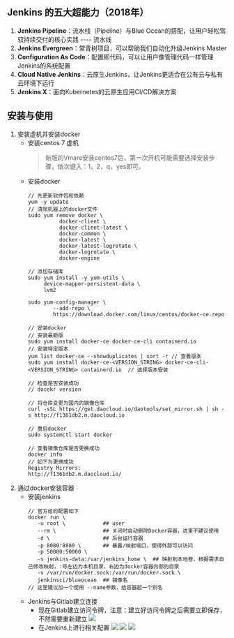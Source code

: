 ## Jenkins 的五大超能力（2018年）
1. **Jenkins Pipeline**：流水线（Pipeline）与Blue Ocean的搭配，让用户轻松驾驭持续交付的核心实践 ---- 流水线
2. **Jenkins Evergreen**：常青树项目，可以帮助我们自动化升级Jenkins Master
3. **Configuration As Code**：配置即代码，可以让用户像管理代码一样管理Jenkins的系统配置
4. **Cloud Native Jenkins**：云原生Jenkins，让Jenkins更适合在公有云与私有云环境下运行
5. **Jenkins X**：面向Kubernetes的云原生应用CI/CD解决方案

## 安装与使用
1. 安装虚机并安装docker
    + 安装centos 7 虚机
        > 新版的Vmare安装centos7后，第一次开机可能需要选择安装步骤，依次键入：1，2，q，yes即可。
    + 安装docker
        ```
        // 先更新软件包和依赖
        yum -y update
        // 清除机器上的docker文件
        sudo yum remove docker \
                  docker-client \
                  docker-client-latest \
                  docker-common \
                  docker-latest \
                  docker-latest-logrotate \
                  docker-logrotate \
                  docker-engine
        
        // 添加存储库
        sudo yum install -y yum-utils \
             device-mapper-persistent-data \
             lvm2
        
        sudo yum-config-manager \
                --add-repo \
                https://download.docker.com/linux/centos/docker-ce.repo

        // 安装docker
        // 安装最新版
        sudo yum install docker-ce docker-ce-cli containerd.io
        // 安装特定版本
        yum list docker-ce --showduplicates | sort -r // 查看版本
        sudo yum install docker-ce-<VERSION_STRING> docker-ce-cli-<VERSION_STRING> containerd.io  // 选择版本安装

        // 检查是否安装成功
        // docekr version 

        // 将仓库变更为国内的镜像仓库
        curl -sSL https://get.daocloud.io/daotools/set_mirror.sh | sh -s http://f1361db2.m.daocloud.io

        // 重启docker
        sudo systemctl start docker

        // 查看镜像仓库是否更换成功
        docker info 
        // 如下为更换成功
        Registry Mirrors:
        http://f1361db2.m.daocloud.io/
        ```
2. 通过docker安装容器
    + 安装jenkins
         ```
         // 官方给的配置如下
         docker run \
            -u root \            ## user
            --rm \               ## 关闭时自动删除Docker容器，这里不建议使用
            -d \                 ## 后台运行容器
            -p 8080:8080 \       ## 暴露/映射端口，使得外部可以访问
            -p 50000:50000 \ 
            -v jenkins-data:/var/jenkins_home \  ## 映射到本地卷，根据需求自己修改映射，:号左边为本机目录，右边为docker容器内部的目录
            -v /var/run/docker.sock:/var/run/docker.sock \ 
            jenkinsci/blueocean  ## 镜像名
        // 这里建议加一个使用 --name参数，给容器起一个别名
         ```
    + Jenkins与Gitlab建立连接
        + 现在Gitlab建立访问令牌，注意：建立好访问令牌之后需要立即保存，不然需要重新建立
        ![](https://ae01.alicdn.com/kf/Hd926dd696cff474d91b87f55f2ce89ffu.png)
        + 在Jenkins上进行相关配置
        ![](https://ae01.alicdn.com/kf/He4fa08c0d6484da7acb8c94d12c8ca2fi.png)
        ![](https://ae01.alicdn.com/kf/H84e0a788811e49178a78e0c44255a4c4I.png)
        ![](https://ae01.alicdn.com/kf/H2cd17a8d242a466f9daecd64f3b534aew.png)